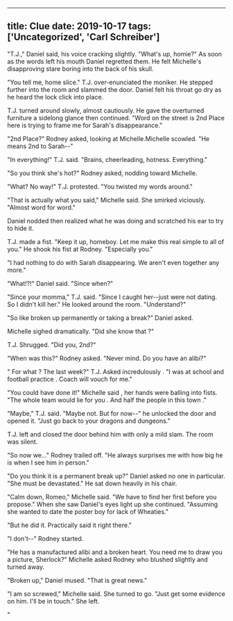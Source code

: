 
---
title: Clue
date: 2019-10-17
tags: ['Uncategorized', 'Carl Schreiber']
---

"T.J.," Daniel said, his voice cracking slightly.  "What's up, homie?"  As soon as the words left his mouth Daniel regretted them.  He felt Michelle's disapproving stare boring into the back of his skull.

"You tell me, home slice."  T.J. over-enunciated the moniker.  He stepped further into the room and slammed the door.  Daniel felt his throat go dry as he heard the lock click into place.

T.J. turned around slowly, almost cautiously.  He gave the overturned furniture a sidelong glance then continued.  "Word on the street is 2nd Place here is trying to frame me for Sarah's disappearance."

"2nd Place?" Rodney asked, looking at Michelle.Michelle scowled.  "He means 2nd to Sarah--"

"In everything!" T.J. said.  "Brains, cheerleading, hotness.  Everything."

"So you think she's hot?" Rodney asked, nodding toward Michelle.

"What?  No way!" T.J. protested.  "You twisted my words around."

"That is actually what you said," Michelle said.  She smirked viciously.  "Almost word for word."

Daniel nodded then realized what he was doing and scratched his ear to try to hide it.

T.J. made a fist.  "Keep it up, homeboy.  Let me make this real simple to all of you."  He shook his fist at Rodney.  "Especially you."

"I had nothing to do with Sarah disappearing.  We aren't even together any more."

"What!?!" Daniel said.  "Since when?"

"Since your momma," T.J. said.  "Since I caught her--just were not dating.  So I didn't kill her."  He looked around the room.  "Understand?"

"So like broken up permanently or taking a break?" Daniel asked.

Michelle sighed dramatically.  "Did she know that ?"

T.J. Shrugged.  "Did you, 2nd?"

"When was this?" Rodney asked.  "Never mind.  Do you have an alibi?"

" For what ?  The last week?" T.J. Asked incredulously .  "I was at school and football practice .  Coach will vouch for me."

"You could have done it!"  Michelle said , her hands were balling into fists.  "The whole team would lie for you .  And half the people in this town ."

"Maybe," T.J. said.  "Maybe not.  But for now--" he unlocked the door and opened it.  "Just go back to your dragons and dungeons."

T.J. left and closed the door behind him with only a mild slam.  The room was silent.

"So now we..." Rodney trailed off.  "He always surprises me with how big he is when I see him in person."

"Do you think it is a permanent break up?" Daniel asked no one in particular.  "She must be devastated."  He sat down heavily in his chair.

"Calm down, Romeo," Michelle said.  "We have to find her first before you propose."  When she saw Daniel's eyes light up she continued.  "Assuming she wanted to date the poster boy for lack of Wheaties."

"But he did it. Practically said it right there."

"I don't--" Rodney started.

"He has a manufactured alibi and a broken heart.  You need me to draw you a picture, Sherlock?" Michelle asked Rodney who blushed slightly and turned away.

"Broken up," Daniel mused. "That is great news."

"I am so screwed," Michelle said.  She turned to go.  "Just get some evidence on him.  I'll be in touch."  She left.

"
